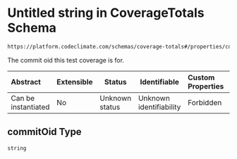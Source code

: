# Untitled string in CoverageTotals Schema

```txt
https://platform.codeclimate.com/schemas/coverage-totals#/properties/commitOid
```

The commit oid this test coverage is for.


| Abstract            | Extensible | Status         | Identifiable            | Custom Properties | Additional Properties | Access Restrictions | Defined In                                                                                           |
| :------------------ | ---------- | -------------- | ----------------------- | :---------------- | --------------------- | ------------------- | ---------------------------------------------------------------------------------------------------- |
| Can be instantiated | No         | Unknown status | Unknown identifiability | Forbidden         | Allowed               | none                | [CoverageTotals.schema.json\*](../../spec/schemas/CoverageTotals.schema.json "open original schema") |

## commitOid Type

`string`
